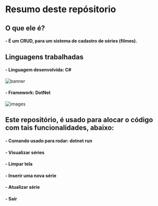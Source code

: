 #  Resumo deste repósitorio  #

## O que ele é? ##
#### - É um CRUD, para um sistema de cadastro de séries (filmes). ####

## Linguagens trabalhadas ##
#### - Linguagem desenvolvida: C# ####

![banner](https://user-images.githubusercontent.com/37213935/121281040-a77fcc80-c8ad-11eb-9adb-ce7dfa20e085.jpg)

#### - Framework: DotNet ####

![images](https://user-images.githubusercontent.com/37213935/121281475-53c1b300-c8ae-11eb-9ef7-981f6bdadb09.jpg)


## Este repositório, é usado para alocar o código com tais funcionalidades, abaixo: ##
#### - Comando usado para rodar: dotnet run ####
#### - Visualizar séries ####
#### - Limpar tela ####
#### - Inserir uma nova série ####
#### - Atualizar série ####
#### - Sair ####
